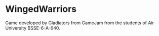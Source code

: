 # WingedWarriors
Game developed by Gladiators from GameJam from the students of Air University BSSE-6-A-640.
